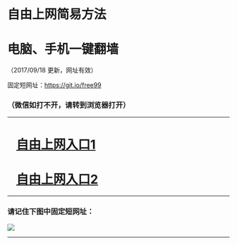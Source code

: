 ﻿# 自由上网简易方法

# 电脑、手机一键翻墙

（2017/09/18 更新，网址有效）

固定短网址：https://git.io/free99

### （微信如打不开，请转到浏览器打开）


***





# &nbsp;&nbsp; <a href="http://ft1297432253.fwq-tz1005.info/fwqtz01.html?t=09180014604 " target="_blank">自由上网入口1</a>
# &nbsp;&nbsp; <a href="http://ft2729416877.fwq-tz1006.info/fwqtz02.html?t=091800119977 " target="_blank">自由上网入口2</a>
***

### 请记住下图中固定短网址：

<img src="https://s3-us-west-2.amazonaws.com/fwq-1001/yjfq-20170905okok.png" /> 


***

